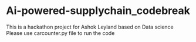 # Ai-powered-supplychain_codebreak
This is a hackathon project for Ashok Leyland based on Data science 
Please use carcounter.py file to run the code
